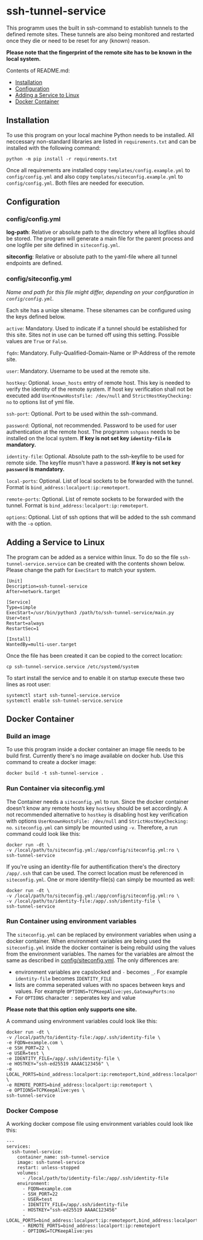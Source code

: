 # ssh-tunnel-service

This programm uses the built in ssh-command to establish tunnels to the defined remote sites. These
tunnels are also being monitored and restarted once they die or need to be reset for any (known)
reason.

**Please note that the fingerprint of the remote site has to be known in the local system.**

Contents of README.md:

- [Installation](#installation)
- [Configuration](#configuration)
- [Adding a Service to Linux](#adding-a-service-to-linux)
- [Docker Container](#docker-container)

## Installation

To use this program on your local machine Python needs to be installed. All neccessary non-standard
libraries are listed in `requirements.txt` and can be installed with the following command:

    python -m pip install -r requirements.txt

Once all requirements are installed copy `templates/config.example.yml` to `config/config.yml` and
also copy `templates/siteconfig.example.yml` to `config/config.yml`. Both files are needed for
execution.

## Configuration

### config/config.yml

**log-path**: Relative or absolute path to the directory where all logfiles should be stored.
The program will generate a main file for the parent process and one logfile per site defined in
`siteconfig.yml`.

**siteconfig**: Relative or absolute path to the yaml-file where all tunnel endpoints are defined.

### config/siteconfig.yml

*Name and path for this file might differ, depending on your configuration in `config/config.yml`.*

Each site has a uniqe sitename. These sitenames can be configured using the keys defined below.

`active`: Mandatory. Used to indicate if a tunnel should be established for this site. Sites not
in use can be turned off using this setting. Possible values are `True` or `False`.

`fqdn`: Mandatory. Fully-Qualified-Domain-Name or IP-Address of the remote site.

`user`: Mandatory. Username to be used at the remote site.

`hostkey`: Optional. `known_hosts` entry of remote host. This key is needed to verify the identity
of the remote system. If host key verification shall not be executed add
`UserKnownHostsFile: /dev/null` and `StrictHostKeyChecking: no` to options list of yml file.

`ssh-port`: Optional. Port to be used within the ssh-command.

`password`: Optional, not recommended. Password to be used for user authentication at the remote
host. The programm `sshpass` needs to be installed on the local system.
**If key is not set key `identity-file` is mandatory.**

`identity-file`: Optional. Absolute path to the ssh-keyfile to be used for remote side. The
keyfile musn't have a password. **If key is not set key `password` is mandatory.**

`local-ports`: Optional. List of local sockets to be forwarded with the tunnel. Format is
`bind_address:localport:ip:remoteport`.

`remote-ports`: Optional. List of remote sockets to be forwarded with the tunnel. Format is
`bind_address:localport:ip:remoteport`.

`options`: Optional. List of ssh options that will be added to the ssh command with the `-o` option.

## Adding a Service to Linux

The program can be added as a service within linux. To do so the file `ssh-tunnel-service.service`
can be created with the contents shown below. Please change the path for `ExecStart` to match your
system.

    [Unit]
    Description=ssh-tunnel-service
    After=network.target
    
    [Service]
    Type=simple
    ExecStart=/usr/bin/python3 /path/to/ssh-tunnel-service/main.py
    User=test
    Restart=always
    RestartSec=1
    
    [Install]
    WantedBy=multi-user.target

Once the file has been created it can be copied to the correct location:

    cp ssh-tunnel-service.service /etc/systemd/system

To start install the service and to enable it on startup execute these two lines as root user:

    systemctl start ssh-tunnel-service.service
    systemctl enable ssh-tunnel-service.service

## Docker Container

### Build an image

To use this program inside a docker container an image file needs to be build first. Currently
there's no image available on docker hub. Use this command to create a docker image:

    docker build -t ssh-tunnel-service .

### Run Container via siteconfig.yml

The Container needs a `siteconfig.yml` to run. Since the docker container doesn't know any remote
hosts key `hostkey` should be set accordingly. A not recommended alternative to `hostkey` is
disabling host key verification with options `UserKnownHostsFile: /dev/null` and
`StrictHostKeyChecking: no`. `siteconfig.yml` can simply be mounted using `-v`. Therefore, a run
command could look like this:

    docker run -dt \
    -v /local/path/to/siteconfig.yml:/app/config/siteconfig.yml:ro \
    ssh-tunnel-service

If you're using an identity-file for authentification there's the directory `/app/.ssh` that can be
used. The correct location must be referenced in `siteconfig.yml`. One or more identity-file(s) can
simply be mounted as well:

    docker run -dt \
    -v /local/path/to/siteconfig.yml:/app/config/siteconfig.yml:ro \
    -v /local/path/to/identity-file:/app/.ssh/identity-file \
    ssh-tunnel-service

### Run Container using environment variables

The `siteconfig.yml` can be replaced by environment variables when using a docker container. When
environment variables are being used the `siteconfig.yml` inside the docker container is being
rebuild using the values from the environment variables. The names for the variables are almost the
same as described in [config/siteconfig.yml](#configsiteconfigyml). The only differences are:

- environment variables are capslocked and `-` becomes `_`. For example `identity-file` becomes
`IDENTITY_FILE`
- lists are comma seperated values with no spaces between keys and values. For example
`OPTIONS=TCPKeepAlive:yes,GatewayPorts:no`
- For `OPTIONS` character `:` seperates key and value

**Please note that this option only supports one site.**

A command using environment variables could look like this:

    docker run -dt \
    -v /local/path/to/identity-file:/app/.ssh/identity-file \
    -e FQDN=example.com \
    -e SSH_PORT=22 \
    -e USER=test \
    -e IDENTITY_FILE=/app/.ssh/identity-file \
    -e HOSTKEY="ssh-ed25519 AAAAC123456" \
    -e LOCAL_PORTS=bind_address:localport:ip:remoteport,bind_address:localport:ip:remoteport \
    -e REMOTE_PORTS=bind_address:localport:ip:remoteport \
    -e OPTIONS=TCPKeepAlive:yes \
    ssh-tunnel-service

### Docker Compose

A working docker compose file using environment variables could look like this:

    ---
    services:
      ssh-tunnel-service:
        container_name: ssh-tunnel-service
        image: ssh-tunnel-service
        restart: unless-stopped
        volumes:
          - /local/path/to/identity-file:/app/.ssh/identity-file
        environment:
          - FQDN=example.com
          - SSH_PORT=22
          - USER=test
          - IDENTITY_FILE=/app/.ssh/identity-file
          - HOSTKEY="ssh-ed25519 AAAAC123456"
          - LOCAL_PORTS=bind_address:localport:ip:remoteport,bind_address:localport:ip:remoteport
          - REMOTE_PORTS=bind_address:localport:ip:remoteport
          - OPTIONS=TCPKeepAlive:yes
